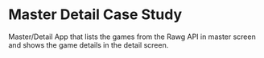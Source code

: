 # Master Detail Case Study

Master/Detail App that lists the games from the Rawg API in master screen and shows the game details in the detail screen.
